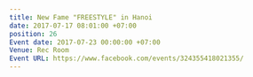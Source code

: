 ```yaml
---
title: New Fame "FREESTYLE" in Hanoi
date: 2017-07-17 08:01:00 +07:00
position: 26
Event date: 2017-07-23 00:00:00 +07:00
Venue: Rec Room
Event URL: https://www.facebook.com/events/324355418021355/
---
```


